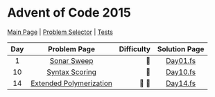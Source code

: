 # Advent of Code 2015

[Main Page](https://adventofcode.com/2021) | [Problem Selector](/Year2021/Library.fs)
| [Tests](/Year2021/Library.Tests.fs)

| Day |                          Problem Page                           |      Difficulty |         Solution Page          |
|:---:|:---------------------------------------------------------------:|----------------:|:------------------------------:|
|  1  |       [Sonar Sweep](https://adventofcode.com/2021/day/1)        |         :star2: | [Day01.fs](/Year2021/Day01.fs) |
| 10  |     [Syntax Scoring](https://adventofcode.com/2021/day/10)      |         :star2: | [Day10.fs](/Year2021/Day10.fs) |
| 14  | [Extended Polymerization](https://adventofcode.com/2021/day/14) | :star2: :star2: | [Day14.fs](/Year2021/Day14.fs) |

